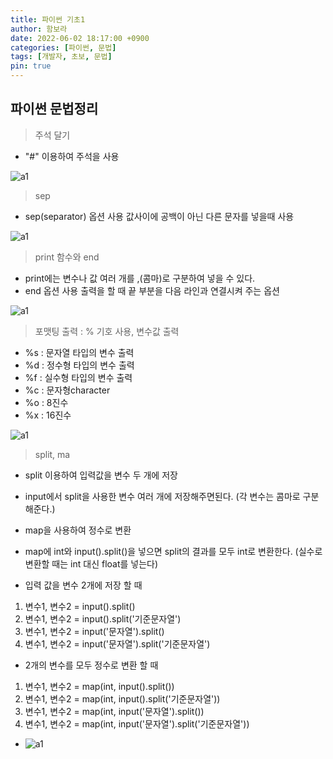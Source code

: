 ```yaml
---
title: 파이썬 기초1
author: 함보라
date: 2022-06-02 18:17:00 +0900
categories: [파이썬, 문법]
tags: [개발자, 초보, 문법]
pin: true
---
```


## 파이썬 문법정리

> 주석 달기

- "#" 이용하여 주석을 사용

![a1](https://gkaqhfk.github.io/assets/img/a1.png)


> sep 

- sep(separator) 옵션 사용 값사이에 공백이 아닌 다른 문자를 넣을때 사용


![a1](https://gkaqhfk.github.io/assets/img/a2.png)


> print 함수와 end

- print에는 변수나 값 여러 개를 ,(콤마)로 구분하여 넣을 수 있다.
- end 옵션 사용 출력을 할 때 끝 부분을 다음 라인과 연결시켜 주는 옵션



![a1](https://gkaqhfk.github.io/assets/img/a4.png)

> 포맷팅 출력 : % 기호 사용, 변수값 출력 
- %s : 문자열 타입의 변수 출력
- %d : 정수형 타입의 변수 출력
- %f : 실수형 타입의 변수 출력
- %c : 문자형character
- %o : 8진수
- %x : 16진수


![a1](https://gkaqhfk.github.io/assets/img/a5.png)

> split, ma

* split 이용하여 입력값을 변수 두 개에 저장
- input에서 split을 사용한 변수 여러 개에 저장해주면된다. (각 변수는 콤마로 구분해준다.)
* map을 사용하여 정수로 변환
- map에 int와 input().split()을 넣으면 split의 결과를 모두 int로 변환한다. (실수로 변환할 때는 int 대신 float를 넣는다)

* 입력 값을 변수 2개에 저장 할 때
1. 변수1, 변수2 = input().split()
2. 변수1, 변수2 = input().split('기준문자열')
3. 변수1, 변수2 = input('문자열').split()
4. 변수1, 변수2 = input('문자열').split('기준문자열')

* 2개의 변수를 모두 정수로 변환 할 때
1. 변수1, 변수2 = map(int, input().split())
2. 변수1, 변수2 = map(int, input().split('기준문자열'))
3. 변수1, 변수2 = map(int, input('문자열').split())
4. 변수1, 변수2 = map(int, input('문자열').split('기준문자열'))
- ![a1](https://gkaqhfk.github.io/assets/img/a6.png)

